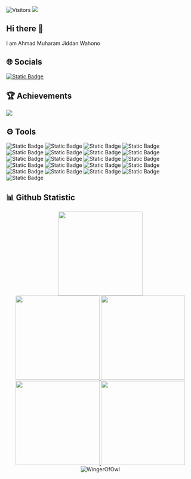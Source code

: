 ![Visitors](https://api.visitorbadge.io/api/visitors?path=https%3A%2F%2Fgithub.com%2FWingerOfOwl&label=Visitors&countColor=%237e8ef1)
<img src="https://storage.kodeteks.com/line.gif">
## Hi there 👋
I am Ahmad Muharam Jiddan Wahono
## :globe_with_meridians: Socials
[![Static Badge](https://img.shields.io/badge/linkedin-s?style=flat&logo=linkedin&logoColor=white&color=%230A66C2)](https://www.linkedin.com/in/ahmadmuharamjiddanwahono)
## :trophy: Achievements
![](https://github-profile-trophy.vercel.app/?username=WingerOfOwl&theme=algolia&no-frame=true&no-bg=true&margin-w=5)

## ⚙️ Tools
![Static Badge](https://img.shields.io/badge/Postman-l?style=for-the-badge&logo=postman&logoColor=white&labelColor=orange&color=orange)
![Static Badge](https://img.shields.io/badge/Cucumber-l?style=for-the-badge&logo=cucumber&logoColor=white&labelColor=%2323D96C&color=%2323D96C)
![Static Badge](https://img.shields.io/badge/Selenium-l?style=for-the-badge&logo=selenium&logoColor=white&labelColor=%2343B02A&color=%2343B02A)
![Static Badge](https://img.shields.io/badge/TestRail-l?style=for-the-badge&logo=testrail&logoColor=white&labelColor=%2365C179&color=%2365C179)
![Static Badge](https://img.shields.io/badge/Jira-l?style=for-the-badge&logo=jira&logoColor=white&labelColor=%230052CC&color=%230052CC)
![Static Badge](https://img.shields.io/badge/Trello-l?style=for-the-badge&logo=trello&logoColor=white&labelColor=%230052CC&color=%230052CC)
![Static Badge](https://img.shields.io/badge/Intellij%20IDEA-l?style=for-the-badge&logo=intellij%20idea&logoColor=white&labelColor=%23000000&color=%23000000)
![Static Badge](https://img.shields.io/badge/Qase.io-l?style=for-the-badge&logo=qase&logoColor=white&labelColor=%234F46DC&color=%234F46DC)
![Static Badge](https://img.shields.io/badge/maven-l?style=for-the-badge&logo=apache%20maven&logoColor=white&labelColor=%23C71A36&color=%23C71A36)
![Static Badge](https://img.shields.io/badge/Jmeter-l?style=for-the-badge&logo=apache%20jmeter&logoColor=white&labelColor=%23D22128&color=%23D22128)
![Static Badge](https://img.shields.io/badge/Google%20Collab-l?style=for-the-badge&logo=google%20colab&logoColor=white&labelColor=%23F9AB00&color=%23F9AB00)
![Static Badge](https://img.shields.io/badge/Notion-l?style=for-the-badge&logo=notion&logoColor=white&labelColor=%23000000&color=%23000000)
![Static Badge](https://img.shields.io/badge/Go-l?style=for-the-badge&logo=go&logoColor=white&labelColor=%2300ADD8&color=%2300ADD8)
![Static Badge](https://img.shields.io/badge/Github-l?style=for-the-badge&logo=github&logoColor=white&labelColor=%23181717&color=%23181717)
![Static Badge](https://img.shields.io/badge/Git-l?style=for-the-badge&logo=git&logoColor=white&labelColor=%23F05032&color=%23F05032)
![Static Badge](https://img.shields.io/badge/Firebase-l?style=for-the-badge&logo=firebase&logoColor=white&labelColor=%23FFCA28&color=%23FFCA28)
![Static Badge](https://img.shields.io/badge/Figma-l?style=for-the-badge&logo=figma&logoColor=white&labelColor=%23F24E1E&color=%23F24E1E)
![Static Badge](https://img.shields.io/badge/Visual%20Studio%20Code-l?style=for-the-badge&logo=visual%20studio%20code&logoColor=white&labelColor=%23007ACC&color=%23007ACC)
![Static Badge](https://img.shields.io/badge/Appium-l?style=for-the-badge&logo=appium&logoColor=white&labelColor=%23EE376D&color=%23EE376D)
![Static Badge](https://img.shields.io/badge/Android%20Studio-l?style=for-the-badge&logo=android%20studio&logoColor=white&labelColor=%233DDC84&color=%233DDC84)
![Static Badge](https://img.shields.io/badge/Canva-l?style=for-the-badge&logo=canva&logoColor=white&labelColor=%2300C4CC&color=%2300C4CC)



## :bar_chart: Github Statistic

<p align="center">
<a href="https://github.com/WingerOfOwl">
  <img height="225em" src="http://github-profile-summary-cards.vercel.app/api/cards/profile-details?username=WingerOfOwl&theme=aura"/>
</a><br/>
<a href="https://github.com/WingerOfOwl">
   <img height="225em" src="http://github-profile-summary-cards.vercel.app/api/cards/repos-per-language?username=WingerOfOwl&theme=aura"/>
   <img height="225em" src="http://github-profile-summary-cards.vercel.app/api/cards/most-commit-language?username=WingerOfOwl&theme=aura"/>
</a><br/>
<a href="https://github.com/WingerOfOwl">
   <img height="225em" src="http://github-profile-summary-cards.vercel.app/api/cards/stats?username=WingerOfOwl&theme=aura"/>
   <img height="225em" src="http://github-profile-summary-cards.vercel.app/api/cards/productive-time?username=WingerOfOwl&theme=aura&utcOffset=7"/>
</a>
  <img align="center" src="https://github-readme-streak-stats.herokuapp.com/?user=WingerOfOwl&theme=aura" alt="WingerOfOwl" />
</p>
